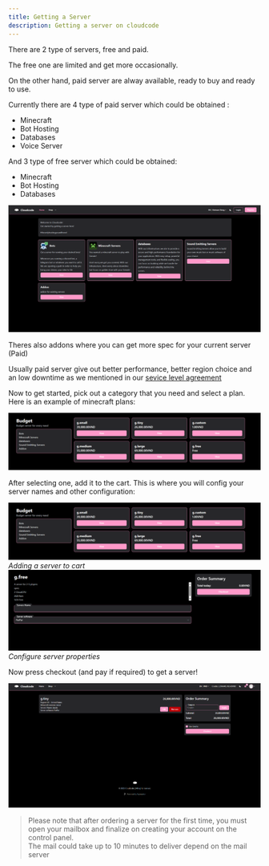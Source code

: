 ```yaml
---
title: Getting a Server
description: Getting a server on cloudcode
---
```


There are 2 type of servers, free and paid.

The free one are limited and get more occasionally.

On the other hand, paid server are alway available, ready to buy and ready to use.

Currently there are 4 type of paid server which could be obtained :

- Minecraft
- Bot Hosting
- Databases
- Voice Server

And 3 type of free server which could be obtained:

- Minecraft
- Bot Hosting
- Databases

<img src="https://github.com/RumiDaNeko/cloudcode-docs/raw/main/src/assets/billinghomepage.png?raw=true" alt='4 type of server'>

Theres also addons where you can get more spec for your current server (Paid)

Usually paid server give out better performance, better region choice and an low downtime as we mentioned in our [sevice level agreement](https://cloudcode.site/sla)

Now to get started, pick out a category that you need and select a plan. Here is an example of minecraft plans:

<img src="https://github.com/RumiDaNeko/cloudcode-docs/raw/main/src/assets/plans.png?raw=true" alt='4 type of server'>

After selecting one, add it to the cart. This is where you will config your server names and other configuration:

<img src="https://github.com/RumiDaNeko/cloudcode-docs/raw/main/src/assets/plans.png?raw=true" alt='add stuff to cart'>
<em> Adding a server to cart </em>

<img src="https://github.com/RumiDaNeko/cloudcode-docs/raw/main/src/assets/configuringaserver.png?raw=true" alt='config stuff'>
<em> Configure server properties </em>

Now press checkout (and pay if required) to get a server!

<img src="https://github.com/RumiDaNeko/cloudcode-docs/raw/main/src/assets/payinpurchase.png?raw=true" alt='the Payment page'>

> Please note that after ordering a server for the first time, you must open your mailbox and finalize on creating your account on the control panel.</br>
> The mail could take up to 10 minutes to deliver depend on the mail server
